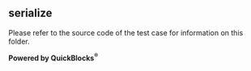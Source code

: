 ## serialize

Please refer to the source code of the test case for information on this folder.

**Powered by QuickBlocks<sup>&reg;</sup>**

